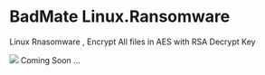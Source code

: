 # BadMate Linux.Ransomware
Linux Rnasomware , Encrypt All files in AES with RSA Decrypt Key 

<img src="https://i.imgur.com/Qo6DoJY.png">
Coming Soon ... 
